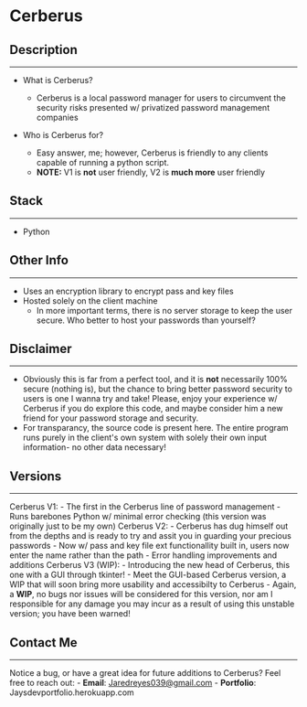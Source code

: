 # Cerberus

## Description
---
- What is Cerberus?
	- Cerberus is a local password manager for users to circumvent the security risks presented w/ privatized password management companies

- Who is Cerberus for?
	- Easy answer, me; however, Cerberus is friendly to any clients capable of running a python script.
	- **NOTE:** V1 is **not** user friendly, V2 is **much more** user friendly

## Stack
---
- Python

## Other Info
---
- Uses an encryption library to encrypt pass and key files
- Hosted solely on the client machine
	- In more important terms, there is no server storage to keep the user secure. Who better to host your passwords than yourself?

## Disclaimer
---
- Obviously this is far from a perfect tool, and it is **not** necessarily 100% secure (nothing is), but the chance to bring better password security to users is one I wanna try and take! Please, enjoy your experience w/ Cerberus if you do explore this code, and maybe consider him a new friend for your password storage and security.
- For transparancy, the source code is present here. The entire program runs purely in the client's own system with solely their own input information- no other data necessary!

## Versions
---
Cerberus V1:
	- The first in the Cerberus line of password management
	- Runs barebones Python w/ minimal error checking (this version was originally just to be my own)
Cerberus V2:
	- Cerberus has dug himself out from the depths and is ready to try and assit you in guarding your precious passwords
	- Now w/ pass and key file ext functionallity built in, users now enter the name rather than the path
	- Error handling improvements and additions
Cerberus V3 (WIP):
	- Introducing the new head of Cerberus, this one with a GUI through tkinter!
	- Meet the GUI-based Cerberus version, a WIP that will soon bring more usability and accessibilty to Cerberus
	- Again, a **WIP**, no bugs nor issues will be considered for this version, nor am I responsible for any damage you may incur as a result of using this unstable version; you have been warned!


## Contact Me
---
Notice a bug, or have a great idea for future additions to Cerberus? Feel free to reach out:
	- **Email**: Jaredreyes039@gmail.com
	- **Portfolio**: Jaysdevportfolio.herokuapp.com

